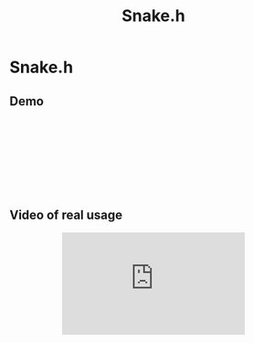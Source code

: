 ﻿---
title: Snake.h
---

<style>
    text {font-family: sans-serif; font-size: 2em; fill: silver; alignment-baseline: middle; text-anchor: middle}
    text.small {font-size: 0.8em; fill: darkgray}
    svg {margin: 0 auto; display: block}
</style>

# Snake.h



## Demo

<svg id="demo" width="100%" height="128"></svg>

<script type="module">
    import Display from "./display.js";
    import Snake from "./snake.js";

    const config = {};

    const params = new URLSearchParams(window.location.search);
    if (params.has('hideDP')) config.showDP = false;
    if (params.has('hideDots')) config.showDots = false;
    if (params.has('debug')) config.showText = true;
    if (params.has('digits')) config.digitsCount = parseInt(params.get('digits'));

    window.display = new Display('svg#demo', config);
    window.snake = new Snake(display, display.digitsCount);

    if (params.has('word')) {
        display.setWord(params.get('word'));
    } else {
        snake.start();
        window.timerId = setInterval(() => snake.tick(), 50);
    }
</script>
<script nomodule>
    document.write('Please, use browser that supports JS modules');
</script>

## Video of real usage

<center><iframe width="320" height="179" src="https://www.youtube.com/embed/Ws4qPjABhV8" frameborder="0" allow="accelerometer; encrypted-media; gyroscope; picture-in-picture" allowfullscreen></iframe></center>